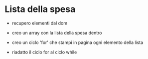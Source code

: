# Lista della spesa

- recupero elementi dal dom
- creo un array con la lista della spesa dentro
- creo un ciclo 'for' che stampi in pagina ogni elemento della lista

- riadatto il ciclo for al ciclo while
